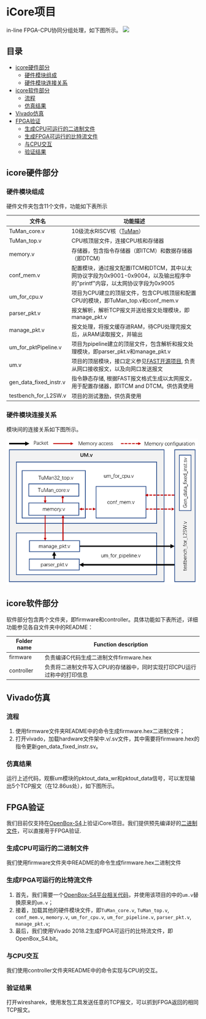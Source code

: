 # iCore项目
in-line FPGA-CPU协同分组处理，如下图所示。
<img src=https://github.com/JunnanLi/iCore/blob/master/docs/img/iCore%E6%95%B4%E4%BD%93%E6%9E%B6%E6%9E%84.PNG, width=10>

## 目录
  * [icore硬件部分](#icore硬件部分)
     * [硬件模块组成](#硬件模块组成)
     * [硬件模块连接关系](#硬件模块连接关系)
  * [icore软件部分](#icore软件部分)
     * [流程](#流程)
     * [仿真结果](#仿真结果)
  * [Vivado仿真](#Vivado仿真)
  * [FPGA验证](#FPGA验证)
     * [生成CPU可运行的二进制文件](#生成CPU可运行的二进制文件)
     * [生成FPGA可运行的比特流文件](#生成FPGA可运行的比特流文件)
     * [与CPU交互](#与CPU交互)
     * [验证结果](#验证结果)

## icore硬件部分
### 硬件模块组成
硬件文件夹包含11个文件，功能如下表所示

| 文件名                 | 功能描述 |
|-----------------------|----------------------|
| TuMan_core.v          |  10级流水RISCV核（[TuMan](https://github.com/JunnanLi/TuMan)） |
| TuMan_top.v           |  CPU核顶层文件，连接CPU核和存储器 |
| memory.v              |  存储器，包含指令存储器（即ITCM）和数据存储器（即DTCM） |
| conf_mem.v            |  配置模块，通过报文配置ITCM和DTCM，其中以太网协议字段为0x9001-0x9004，以及输出程序中的"printf"内容，以太网协议字段为0x9005 |
| um_for_cpu.v          |  项目为CPU建立的顶层文件，包含CPU核顶层和配置CPU的模块，即TuMan_top.v和conf_mem.v |
| parser_pkt.v          |  报文解析，解析TCP报文并送给报文处理模块，即manage_pkt.v |
| manage_pkt.v          |  报文处理，将报文缓存进RAM，待CPU处理完报文后，从RAM读取报文，并输出 |
| um_for_pktPipeline.v  |  项目为pipeline建立的顶层文件，包含解析和报文处理模块，即parser_pkt.v和manage_pkt.v |
| um.v                  |  项目的顶层模块，接口定义参见[FAST开源项目](http://www.fastswitch.org/), 负责从网口接收报文，以及向网口发送报文 |
| gen_data_fixed_instr.v|  指令静态存储, 根据FAST报文格式生成以太网报文，用于配置存储器，即ITCM and DTCM。供仿真使用 |
| testbench_for_L2SW.v  |  项目的测试激励，供仿真使用 |

### 硬件模块连接关系
模块间的连接关系如下图所示。

<img src=https://github.com/JunnanLi/iCore/blob/master/docs/img/%E6%A8%A1%E5%9D%97%E8%BF%9E%E6%8E%A5%E5%85%B3%E7%B3%BB.PNG width="500">

## icore软件部分
软件部分包含两个文件夹，即firmware和controller。具体功能如下表所述，详细功能参见各自文件夹中的README：

| Folder name | Function description |
|-------------|----------------------|
| firmware    | 负责编译C代码生成二进制文件firmware.hex|
| controller  | 负责将二进制文件写入CPU的存储器中，同时实现打印CPU运行过称中的打印信息 |

## Vivado仿真
### 流程
1) 使用firmware文件夹README中的命令生成firmware.hex二进制文件；
2) 打开vivado，加载hardware文件架中.v/.sv文件，其中需要将firmware.hex的指令更新gen_data_fixed_instr.sv。

### 仿真结果
运行上述代码，观察um模块的pktout_data_wr和pktout_data信号，可以发现输出5个TCP报文（在12.86us处），如下图所示。


## FPGA验证
我们目前仅支持在[OpenBox-S4](https://github.com/fast-codesign/FAST-OpenBox_S4-impl)上验证iCore项目。我们提供预先编译好的[二进制文件](https://github.com/JunnanLi/iCore/tree/master/mcs%26hex)，可以直接用于FPGA验证.  

### 生成CPU可运行的二进制文件
我们使用firmware文件夹中README的命令生成firmware.hex二进制文件

### 生成FPGA可运行的比特流文件
1) 首先，我们需要一个[OpenBox-S4平台相关代码](https://github.com/fast-codesign/FAST-OpenBox_S4-impl)，并使用该项目的中的`um.v`替换原来的`um.v`；
2) 接着，加载其他的硬件模块文件，即`TuMan_core.v`, `TuMan_top.v`, `conf_mem.v`, `memory.v`, `um_for_cpu.v`, `um_for_pipeline.v`, `parser_pkt.v`, `manage_pkt.v`;
3) 最后，我们使用Vivado 2018.2生成FPGA可运行的比特流文件，即OpenBox_S4.bit。

### 与CPU交互
我们使用controller文件夹README中的命令实现与CPU的交互。

### 验证结果
打开wiresharek，使用发包工具发送任意的TCP报文，可以抓到FPGA返回的相同TCP报文。
